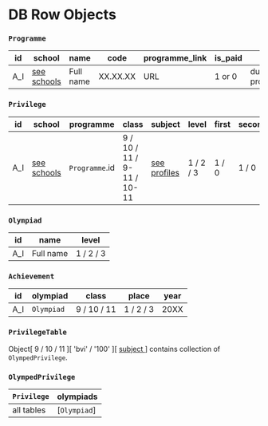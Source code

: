 # DB Row Objects

### `Programme`

id | school | name | code | programme_link | is_paid | years | worldwide
--- | --- | --- | --- | --- | --- | --- | ---
A_I | [see schools](schools.md) | Full name | XX.XX.XX | URL | 1 or 0 | duration of programme | 1 or 0

### `Privilege`

id | school | programme | class | subject | level | first | second | third | ege_subject | year | closed
--- | --- | --- | --- | --- | --- | --- | --- | --- | --- | --- | ---
A_I | [see schools](schools.md) | `Programme`.id | 9 / 10 / 11 / 9-11 / 10-11 | [see profiles](profiles.md) | 1 / 2 / 3 | 1 / 0 | 1 / 0 | 1 / 0 | [see profiles](profiles.md#ege-subjects) | 20XX | quantity of closed privileges

### `Olympiad`

id | name | level 
--- | --- | --- 
A_I | Full name | 1 / 2 / 3

### `Achievement`

id | olympiad | class | place | year
--- | --- | --- | --- | ---
A_I | `Olympiad` | 9 / 10 / 11 | 1 / 2 / 3 | 20XX

### `PrivilegeTable`

Object[ 9 / 10 / 11 ][ 'bvi' / '100' ][ [ subject ](profiles.md#ege-subjects) ] contains collection of `OlympedPrivilege`.

### `OlympedPrivilege`

`Privilege` | olympiads
--- | ---
 all tables | [`Olympiad`]
